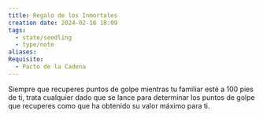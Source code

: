 ```yaml
---
title: Regalo de los Inmortales
creation date: 2024-02-16 18:09
tags:
  - state/seedling
  - type/note
aliases: 
Requisito:
  - Pacto de la Cadena
---
```

Siempre que recuperes puntos de golpe mientras tu familiar esté a 100 pies de ti, trata cualquier dado que se lance para determinar los puntos de golpe que recuperes como que ha obtenido su valor máximo para ti.







